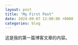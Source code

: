 ```yaml
---
layout: post
title: "My First Post"
date: 2024-09-07 12:00:00 +0000
categories: blog
---
```


这是我的第一篇博客文章的内容。
